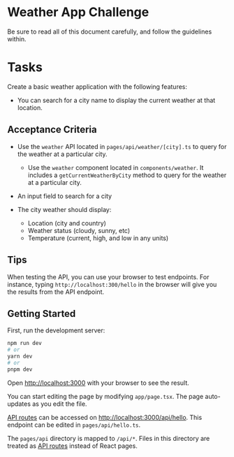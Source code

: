 # Weather App Challenge

Be sure to read all of this document carefully, and follow the guidelines within.

# Tasks

Create a basic weather application with the following features:

- You can search for a city name to display the current weather at that location.

## Acceptance Criteria

- Use the `weather` API located in `pages/api/weather/[city].ts` to query for the weather at a particular city.

  - Use the `weather` component located in `components/weather`. It includes a `getCurrentWeatherByCity` method to query for the weather at a particular city.

- An input field to search for a city
- The city weather should display:
  - Location (city and country)
  - Weather status (cloudy, sunny, etc)
  - Temperature (current, high, and low in any units)

## Tips

When testing the API, you can use your browser to test endpoints. For instance, typing `http://localhost:300/hello` in the browser will give you the results from the API endpoint.

## Getting Started

First, run the development server:

```bash
npm run dev
# or
yarn dev
# or
pnpm dev
```

Open [http://localhost:3000](http://localhost:3000) with your browser to see the result.

You can start editing the page by modifying `app/page.tsx`. The page auto-updates as you edit the file.

[API routes](https://nextjs.org/docs/api-routes/introduction) can be accessed on [http://localhost:3000/api/hello](http://localhost:3000/api/hello). This endpoint can be edited in `pages/api/hello.ts`.

The `pages/api` directory is mapped to `/api/*`. Files in this directory are treated as [API routes](https://nextjs.org/docs/api-routes/introduction) instead of React pages.
